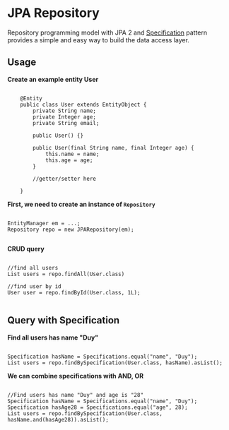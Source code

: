 JPA Repository
==============

Repository programming model with JPA 2 and [Specification](http://en.wikipedia.org/wiki/Specification_pattern) pattern provides a simple and easy way to build the data access layer.

Usage
-----------

**Create an example entity User**

<pre><code>
    @Entity
    public class User extends EntityObject<Long> {
    	private String name;
    	private Integer age;
    	private String email;
    
    	public User() {}
    
    	public User(final String name, final Integer age) {
    		this.name = name;
    		this.age = age;
    	}

        //getter/setter here
    
    }
</code></pre>

**First, we need to create an instance of <code>Repository</code>**
<pre><code>
EntityManager em = ...;
Repository repo = new JPARepository(em);

</code></pre>

**CRUD query**

<pre><code>
//find all users
List<User> users = repo.findAll(User.class)

//find user by id
User user = repo.findById(User.class, 1L);

</code></pre>

Query with Specification
------------------------

**Find all users has name "Duy"**
<pre><code>
Specification<User> hasName = Specifications.equal("name", "Duy");
List<User> users = repo.findBySpecification(User.class, hasName).asList();
</code></pre>

**We can combine specifications with AND, OR**
<pre><code>
//Find users has name "Duy" and age is "28"
Specification<User> hasName = Specifications.equal("name", "Duy");
Specification<User> hasAge28 = Specifications.equal("age", 28);
List<User> users = repo.findBySpecification(User.class, hasName.and(hasAge28)).asList();
</code></pre>
